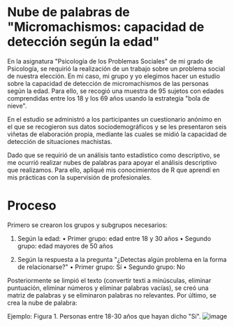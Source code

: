 # Nube de palabras de "Micromachismos: capacidad de detección según la edad"
En la asignatura "Psicología de los Problemas Sociales" de mi grado de Psicología, se requirió la realización de un trabajo sobre un problema social de nuestra elección.
En mi caso, mi grupo y yo elegimos hacer un estudio sobre la capacidad de detección de micromachismos de las personas según la edad.
Para ello, se recogió una muestra de 95 sujetos con edades comprendidas entre los 18 y los 69 años usando la estrategia "bola de nieve".

En el estudio se administró a los participantes un cuestionario anónimo en el que se recogieron sus datos sociodemográficos y se les presentaron seis viñetas de elaboración propia,
mediante las cuales se midió la capacidad de detección de situaciones machistas.

Dado que se requirió de un análisis tanto estadístico como descriptivo, se me ocurrió realizar nubes de palabras para apoyar el análisis descriptivo que realizamos.
Para ello, apliqué mis conocimientos de R que aprendí en mis prácticas con la supervisión de profesionales.

# Proceso
Primero se crearon los grupos y subgrupos necesarios:
1. Según la edad:
• Primer grupo: edad entre 18 y 30 años
• Segundo grupo: edad mayores de 50 años

2. Según la respuesta a la pregunta "¿Detectas algún problema en la forma de relacionarse?"
• Primer grupo: Sí
• Segundo grupo: No

Posteriormente se limpió el texto (convertir texti a minúsculas, eliminar puntuación, eliminar números y eliminar palabras vacías), se creó una matriz de palabras y se eliminaron 
palabras no relevantes. Por último, se crea la nube de palabra:

Ejemplo:
Figura 1. 
Personas entre 18-30 años que hayan dicho "Sí".
![image](https://github.com/user-attachments/assets/f2aa95aa-deab-4548-940d-6c244c119d0b)
